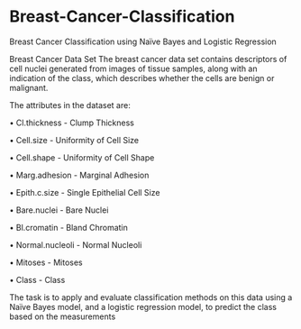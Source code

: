 # Breast-Cancer-Classification
Breast Cancer Classification using Naïve Bayes and Logistic Regression 

Breast Cancer Data Set
The breast cancer data set contains descriptors of cell nuclei generated from images
of tissue samples, along with an indication of the class, which describes whether the
cells are benign or malignant.

The attributes in the dataset are:

• Cl.thickness - Clump Thickness

• Cell.size - Uniformity of Cell Size

• Cell.shape - Uniformity of Cell Shape

• Marg.adhesion - Marginal Adhesion

• Epith.c.size - Single Epithelial Cell Size

• Bare.nuclei - Bare Nuclei

• Bl.cromatin - Bland Chromatin

• Normal.nucleoli - Normal Nucleoli

• Mitoses - Mitoses

• Class - Class


The task is to apply and evaluate classification methods on this data using a Naïve
Bayes model, and a logistic regression model, to predict the class based on the
measurements
